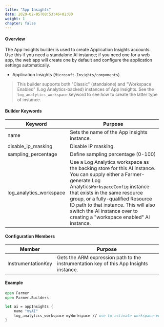 ```yaml
---
title: "App Insights"
date: 2020-02-05T08:53:46+01:00
weight: 1
chapter: false
---
```


#### Overview
The App Insights builder is used to create Application Insights accounts. Use this if you need a standalone AI instance; if you need one for a web app, the web app will create one by default and configure the application settings automatically.

* Application Insights (`Microsoft.Insights/components`)

> This builder supports both "Classic" (standalone) and "Workspace Enabled" (Log Analytics-backed) instances of App Insights. See the `log_analytics_workspace` keyword to see how to create the latter type of instance.

#### Builder Keywords

| Keyword | Purpose |
|-|-|
| name | Sets the name of the App Insights instance. |
| disable_ip_masking | Disable IP masking. |
| sampling_percentage | Define sampling percentage (0-100) |
| log_analytics_workspace | Use a Log Analytics workspace as the backing store for this AI instance. You can supply either a Farmer-generate Log Analytics`WorkspaceConfig` instance that exists in the same resource group, or a fully-qualified Resource ID path to that instance. This will also switch the AI instance over to creating a "workspace enabled" AI instance. |

#### Configuration Members

| Member | Purpose |
|-|-|
| InstrumentationKey | Gets the ARM expression path to the instrumentation key of this App Insights instance. |

#### Example

```fsharp
open Farmer
open Farmer.Builders

let ai = appInsights {
    name "myAI"
    log_analytics_workspace myWorkspace // use to activate workspace-enabled AI instances.
}
```